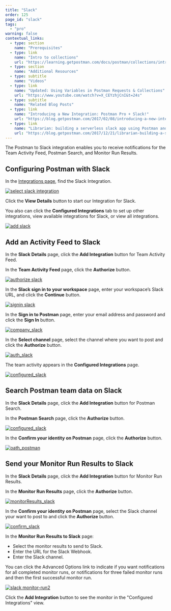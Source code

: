 ```yaml
---
title: "Slack"
order: 125
page_id: "slack"
tags: 
  - "pro"
warning: false
contextual_links:
  - type: section
    name: "Prerequisites"
  - type: link
    name: "Intro to collections"
    url: "https://learning.getpostman.com/docs/postman/collections/intro-to-collections"
  - type: section
    name: "Additional Resources"
  - type: subtitle
    name: "Videos"
  - type: link
    name: "Updated: Using Variables in Postman Requests & Collections"
    url: "https://www.youtube.com/watch?v=X_CEYzhjCnI&t=24s"
  - type: subtitle
    name: "Related Blog Posts"
  - type: link
    name: "Introducing a New Integration: Postman Pro + Slack!"
    url: "https://blog.getpostman.com/2017/02/08/introducing-a-new-integration-postman-pro-slack/?_ga=2.137777456.1078379737.1571761632-963694147.1565912089"
  - type: link
    name: "Librarian: building a serverless slack app using Postman and Airtable"
    url: "https://blog.getpostman.com/2017/12/21/librarian-building-a-serverless-slack-app-using-postman-and-airtable/?_ga=2.137777456.1078379737.1571761632-963694147.1565912089"
---
```


The Postman to Slack integration enables you to receive notifications for the Team Activity Feed, Postman Search, and Monitor Run Results.

## Configuring Postman with Slack

In the [Integrations page](https://go.postman.co/workspaces), find the Slack Integration.

[![select slack integration](https://assets.postman.com/postman-docs/integrations-slack1.png)](
https://assets.postman.com/postman-docs/integrations-slack1.png)

Click the **View Details** button to start our Integration for Slack.

You also can click the **Configured Integrations** tab to set up other integrations, view available integrations for Slack, or view all integrations.

[![add slack](https://assets.postman.com/postman-docs/WS-integrations-slack-details.png)](https://assets.postman.com/postman-docs/WS-integrations-slack-details.png)

## Add an Activity Feed to Slack

In the **Slack Details** page, click the **Add Integration** button for Team Activity Feed.

In the **Team Activity Feed** page, click the **Authorize** button.

[![authorize slack](https://assets.postman.com/postman-docs/WS-integrations-slack-teamactivityfeed.png)](https://assets.postman.com/postman-docs/WS-integrations-slack-teamactivityfeed.png)

In the **Slack sign in to your workspace** page, enter your workspace’s Slack URL, and click the **Continue** button.

[![signin slack](https://assets.postman.com/postman-docs/WS-integrations-slack-signin.png)](https://assets.postman.com/postman-docs/WS-integrations-slack-signin.png)

In the **Sign in to Postman** page, enter your email address and password and click the **Sign In** button.

[![company_slack](https://assets.postman.com/postman-docs/WS-integrations-slack-signin-company.png)](https://assets.postman.com/postman-docs/WS-integrations-slack-signin-company.png)

In the **Select channel** page, select the channel where you want to post and click the **Authorize** button.

[![auth_slack](https://assets.postman.com/postman-docs/WS-integrations-slack-identity.png)](https://assets.postman.com/postman-docs/WS-integrations-slack-identity.png)

The team activity appears in the **Configured Integrations** page.

[![configured_slack](https://assets.postman.com/postman-docs/WS-integrations-slack-configured.png)](https://assets.postman.com/postman-docs/WS-integrations-slack-configured.png)

## Search Postman team data on Slack

In the **Slack Details** page, click the **Add Integration** button for Postman Search.

In the **Postman Search** page, click the **Authorize** button.

[![configured_slack](https://assets.postman.com/postman-docs/WS-integrations-slack-postmansearch.png)](https://assets.postman.com/postman-docs/WS-integrations-slack-postmansearch.png)

In the **Confirm your identity on Postman** page, click the **Authorize** button.

[![oath_postman](https://assets.postman.com/postman-docs/WS-integrations-slack-oath.png)](https://assets.postman.com/postman-docs/WS-integrations-slack-oath.png)

## Send your Monitor Run Results to Slack

In the **Slack Details** page, click the **Add Integration** button for Monitor Run Results.

In the **Monitor Run Results** page, click the **Authorize** button.

[![monitorResults_slack](https://assets.postman.com/postman-docs/WS-resultsSlack-monitorRun1.png)](https://assets.postman.com/postman-docs/WS-resultsSlack-monitorRun1.png)

In the **Confirm your identity on Postman** page, select the Slack channel your want to post to and click the **Authorize** button.

[![confirm_slack](https://assets.postman.com/postman-docs/WS-slack-confirm-identity.png)](https://assets.postman.com/postman-docs/WS-slack-confirm-identity.png)

In the **Monitor Run Results to Slack** page:

* Select the monitor results to send to Slack.
* Enter the URL for the Slack Webhook.
* Enter the Slack channel.

You can click the Advanced Options link to indicate if you want notifications for all completed monitor runs, or notifications for three failed monitor runs and then the first successful monitor run.

[![slack monitor-run2](https://assets.postman.com/postman-docs/WS-resultsSlack-monitorRun1.png)](https://assets.postman.com/postman-docs/WS-resultsSlack-monitorRun1.png)

Click the **Add Integration** button to see the monitor in the "Configured Integrations" view.
